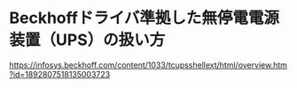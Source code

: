 # Beckhoffドライバ準拠した無停電電源装置（UPS）の扱い方

https://infosys.beckhoff.com/content/1033/tcupsshellext/html/overview.htm?id=1892807518135003723